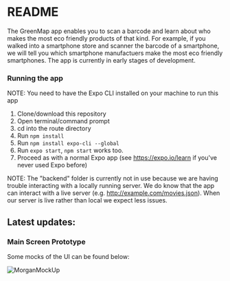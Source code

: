 # README

The GreenMap app enables you to scan a barcode and learn about who makes the most eco friendly products of that kind. For example, if you walked into a smartphone store and scanner the barcode of a smartphone, we will tell you which smartphone manufactuers make the most eco friendly smartphones. The app is currently in early stages of development. 

### Running the app
NOTE: You need to have the Expo CLI installed on your machine to run this app

1. Clone/download this repository 
2. Open terminal/command prompt
3. cd into the route directory
4. Run `npm install`
5. Run `npm install expo-cli --global`
6. Run `expo start`, `npm start` works too.
7. Proceed as with a normal Expo app (see https://expo.io/learn if you've never used Expo before)

NOTE: The "backend" folder is currently not in use because we are having trouble interacting with a locally running server. We do know that the app can interact with a live server (e.g. http://example.com/movies.json).  When our server is live rather than local we expect less issues.


## Latest updates:
### Main Screen Prototype

Some mocks of the UI can be found below:

![MorganMockUp](https://user-images.githubusercontent.com/47276506/57889938-86eb0280-780c-11e9-9bec-de4f4664e312.png)

